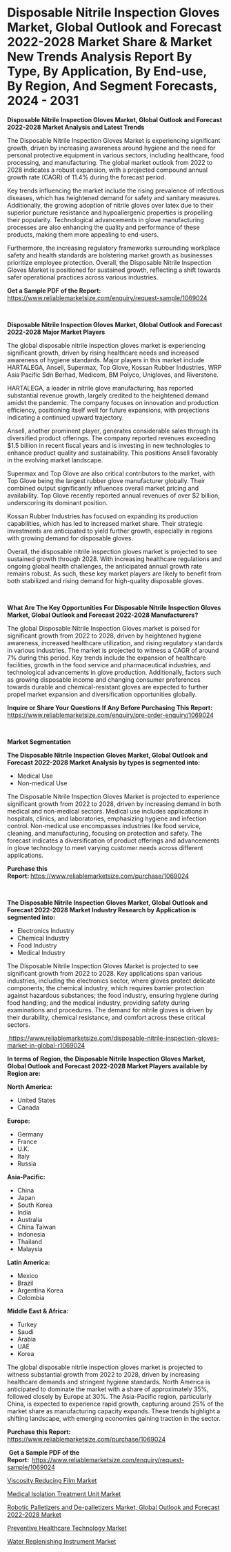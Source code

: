 <p><h1>Disposable Nitrile Inspection Gloves Market, Global Outlook and Forecast 2022-2028 Market Share & Market New Trends Analysis Report By Type, By Application, By End-use, By Region, And Segment Forecasts, 2024 - 2031</h1></p><p><strong>Disposable Nitrile Inspection Gloves Market, Global Outlook and Forecast 2022-2028 Market Analysis and Latest Trends</strong></p>
<p><p>The Disposable Nitrile Inspection Gloves Market is experiencing significant growth, driven by increasing awareness around hygiene and the need for personal protective equipment in various sectors, including healthcare, food processing, and manufacturing. The global market outlook from 2022 to 2028 indicates a robust expansion, with a projected compound annual growth rate (CAGR) of 11.4% during the forecast period. </p><p>Key trends influencing the market include the rising prevalence of infectious diseases, which has heightened demand for safety and sanitary measures. Additionally, the growing adoption of nitrile gloves over latex due to their superior puncture resistance and hypoallergenic properties is propelling their popularity. Technological advancements in glove manufacturing processes are also enhancing the quality and performance of these products, making them more appealing to end-users. </p><p>Furthermore, the increasing regulatory frameworks surrounding workplace safety and health standards are bolstering market growth as businesses prioritize employee protection. Overall, the Disposable Nitrile Inspection Gloves Market is positioned for sustained growth, reflecting a shift towards safer operational practices across various industries.</p></p>
<p><strong>Get a Sample PDF of the Report:&nbsp;</strong> <a href="https://www.reliablemarketsize.com/enquiry/request-sample/1069024?utm_campaign=1326&utm_medium=2&utm_source=Github&utm_content=ia&utm_term=02102024&utm_id=disposable-nitrile-inspection-gloves-market-global-outlook-and-forecast-2022-2028">https://www.reliablemarketsize.com/enquiry/request-sample/1069024</a></p>
<p>&nbsp;</p>
<p><strong>Disposable Nitrile Inspection Gloves Market, Global Outlook and Forecast 2022-2028 Major Market Players</strong></p>
<p><p>The global disposable nitrile inspection gloves market is experiencing significant growth, driven by rising healthcare needs and increased awareness of hygiene standards. Major players in this market include HARTALEGA, Ansell, Supermax, Top Glove, Kossan Rubber Industries, WRP Asia Pacific Sdn Berhad, Medicom, BM Polyco, Unigloves, and Riverstone.</p><p>HARTALEGA, a leader in nitrile glove manufacturing, has reported substantial revenue growth, largely credited to the heightened demand amidst the pandemic. The company focuses on innovation and production efficiency, positioning itself well for future expansions, with projections indicating a continued upward trajectory.</p><p>Ansell, another prominent player, generates considerable sales through its diversified product offerings. The company reported revenues exceeding $1.5 billion in recent fiscal years and is investing in new technologies to enhance product quality and sustainability. This positions Ansell favorably in the evolving market landscape.</p><p>Supermax and Top Glove are also critical contributors to the market, with Top Glove being the largest rubber glove manufacturer globally. Their combined output significantly influences overall market pricing and availability. Top Glove recently reported annual revenues of over $2 billion, underscoring its dominant position.</p><p>Kossan Rubber Industries has focused on expanding its production capabilities, which has led to increased market share. Their strategic investments are anticipated to yield further growth, especially in regions with growing demand for disposable gloves.</p><p>Overall, the disposable nitrile inspection gloves market is projected to see sustained growth through 2028. With increasing healthcare regulations and ongoing global health challenges, the anticipated annual growth rate remains robust. As such, these key market players are likely to benefit from both stabilized and rising demand for high-quality disposable gloves.</p></p>
<p>&nbsp;</p>
<p><strong>What Are The Key Opportunities For Disposable Nitrile Inspection Gloves Market, Global Outlook and Forecast 2022-2028 Manufacturers?</strong></p>
<p><p>The global Disposable Nitrile Inspection Gloves market is poised for significant growth from 2022 to 2028, driven by heightened hygiene awareness, increased healthcare utilization, and rising regulatory standards in various industries. The market is projected to witness a CAGR of around 7% during this period. Key trends include the expansion of healthcare facilities, growth in the food service and pharmaceutical industries, and technological advancements in glove production. Additionally, factors such as growing disposable income and changing consumer preferences towards durable and chemical-resistant gloves are expected to further propel market expansion and diversification opportunities globally.</p></p>
<p><strong>Inquire or Share Your Questions If Any Before Purchasing This Report:</strong> <a href="https://www.reliablemarketsize.com/enquiry/pre-order-enquiry/1069024?utm_campaign=1326&utm_medium=2&utm_source=Github&utm_content=ia&utm_term=02102024&utm_id=disposable-nitrile-inspection-gloves-market-global-outlook-and-forecast-2022-2028">https://www.reliablemarketsize.com/enquiry/pre-order-enquiry/1069024</a></p>
<p>&nbsp;</p>
<p><strong>Market Segmentation</strong></p>
<p><strong>The Disposable Nitrile Inspection Gloves Market, Global Outlook and Forecast 2022-2028 Market Analysis by types is segmented into:</strong></p>
<p><ul><li>Medical Use</li><li>Non-medical Use</li></ul></p>
<p><p>The Disposable Nitrile Inspection Gloves Market is projected to experience significant growth from 2022 to 2028, driven by increasing demand in both medical and non-medical sectors. Medical use includes applications in hospitals, clinics, and laboratories, emphasizing hygiene and infection control. Non-medical use encompasses industries like food service, cleaning, and manufacturing, focusing on protection and safety. The forecast indicates a diversification of product offerings and advancements in glove technology to meet varying customer needs across different applications.</p></p>
<p><strong>Purchase this Report:&nbsp;</strong><a href="https://www.reliablemarketsize.com/purchase/1069024?utm_campaign=1326&utm_medium=2&utm_source=Github&utm_content=ia&utm_term=02102024&utm_id=disposable-nitrile-inspection-gloves-market-global-outlook-and-forecast-2022-2028">https://www.reliablemarketsize.com/purchase/1069024</a></p>
<p>&nbsp;</p>
<p><strong>The Disposable Nitrile Inspection Gloves Market, Global Outlook and Forecast 2022-2028 Market Industry Research by Application is segmented into:</strong></p>
<p><ul><li>Electronics Industry</li><li>Chemical Industry</li><li>Food Industry</li><li>Medical Industry</li></ul></p>
<p><p>The Disposable Nitrile Inspection Gloves Market is projected to see significant growth from 2022 to 2028. Key applications span various industries, including the electronics sector, where gloves protect delicate components; the chemical industry, which requires barrier protection against hazardous substances; the food industry, ensuring hygiene during food handling; and the medical industry, providing safety during examinations and procedures. The demand for nitrile gloves is driven by their durability, chemical resistance, and comfort across these critical sectors.</p></p>
<p><a href="https://www.reliablemarketsize.com/disposable-nitrile-inspection-gloves-market-in-global-r1069024?utm_campaign=1326&utm_medium=2&utm_source=Github&utm_content=ia&utm_term=02102024&utm_id=disposable-nitrile-inspection-gloves-market-global-outlook-and-forecast-2022-2028">&nbsp;https://www.reliablemarketsize.com/disposable-nitrile-inspection-gloves-market-in-global-r1069024</a></p>
<p><strong>In terms of Region, the Disposable Nitrile Inspection Gloves Market, Global Outlook and Forecast 2022-2028 Market Players available by Region are:</strong></p>
<p>
    <p> <strong> North America: </strong>
        <ul>
            <li>United States</li>
            <li>Canada</li>
        </ul>
        </p> 
    <p> <strong> Europe: </strong>
        <ul>
            <li>Germany</li>
            <li>France</li>
            <li>U.K.</li>
            <li>Italy</li>
            <li>Russia</li>
        </ul>
        </p> 
    <p> <strong> Asia-Pacific: </strong>
        <ul>
            <li>China</li>
            <li>Japan</li>
            <li>South Korea</li>
            <li>India</li>
            <li>Australia</li>
            <li>China Taiwan</li>
            <li>Indonesia</li>
            <li>Thailand</li>
            <li>Malaysia</li>
        </ul>
        </p> 
    <p> <strong> Latin America: </strong>
        <ul>
            <li>Mexico</li>
            <li>Brazil</li>
            <li>Argentina Korea</li>
            <li>Colombia</li>
        </ul>
        </p> 
    <p> <strong> Middle East & Africa: </strong>
        <ul>
            <li>Turkey</li>
            <li>Saudi</li>
            <li>Arabia</li>
            <li>UAE</li>
            <li>Korea</li>
        </ul>
    </p>
    </p>
<p><p>The global disposable nitrile inspection gloves market is projected to witness substantial growth from 2022 to 2028, driven by increasing healthcare demands and stringent hygiene standards. North America is anticipated to dominate the market with a share of approximately 35%, followed closely by Europe at 30%. The Asia-Pacific region, particularly China, is expected to experience rapid growth, capturing around 25% of the market share as manufacturing capacity expands. These trends highlight a shifting landscape, with emerging economies gaining traction in the sector.</p></p>
<p><strong>Purchase this Report: </strong><a href="https://www.reliablemarketsize.com/purchase/1069024?utm_campaign=1326&utm_medium=2&utm_source=Github&utm_content=ia&utm_term=02102024&utm_id=disposable-nitrile-inspection-gloves-market-global-outlook-and-forecast-2022-2028">https://www.reliablemarketsize.com/purchase/1069024</a></p>
<p>&nbsp;<strong>Get a Sample PDF of the Report:&nbsp;&nbsp;</strong><a href="https://www.reliablemarketsize.com/enquiry/request-sample/1069024?utm_campaign=1326&utm_medium=2&utm_source=Github&utm_content=ia&utm_term=02102024&utm_id=disposable-nitrile-inspection-gloves-market-global-outlook-and-forecast-2022-2028">https://www.reliablemarketsize.com/enquiry/request-sample/1069024</a></p>
<p><strong></strong></p>
<p><p><a href="https://issuu.com/reportprime-2/docs/viscosity-reducing-film-market-size_9eeaebe6fb4df0?utm_campaign=1326&utm_medium=2&utm_source=Github&utm_content=ia&utm_term=02102024&utm_id=disposable-nitrile-inspection-gloves-market-global-outlook-and-forecast-2022-2028">Viscosity Reducing Film Market</a></p><p><a href="https://issuu.com/reportprime-2/docs/medical-isolation-treatment-unit-ma_200f545fdca4bf?utm_campaign=1326&utm_medium=2&utm_source=Github&utm_content=ia&utm_term=02102024&utm_id=disposable-nitrile-inspection-gloves-market-global-outlook-and-forecast-2022-2028">Medical Isolation Treatment Unit Market</a></p><p><a href="https://github.com/ashepherd82/Market-Research-Report-List-6/blob/main/robotic-palletizers-and-de-palletizers-market-global-outlook-and-forecast-2022-2028-market.md?utm_campaign=1326&utm_medium=2&utm_source=Github&utm_content=ia&utm_term=02102024&utm_id=disposable-nitrile-inspection-gloves-market-global-outlook-and-forecast-2022-2028">Robotic Palletizers and De-palletizers Market, Global Outlook and Forecast 2022-2028 Market</a></p><p><a href="https://www.linkedin.com/pulse/global-preventive-healthcare-technology-market-size-expected-ngocc?utm_campaign=1326&utm_medium=2&utm_source=Github&utm_content=ia&utm_term=02102024&utm_id=disposable-nitrile-inspection-gloves-market-global-outlook-and-forecast-2022-2028">Preventive Healthcare Technology Market</a></p><p><a href="https://www.linkedin.com/pulse/strategic-roadmap-global-water-replenishing-instrument-market-lifjf?utm_campaign=1326&utm_medium=2&utm_source=Github&utm_content=ia&utm_term=02102024&utm_id=disposable-nitrile-inspection-gloves-market-global-outlook-and-forecast-2022-2028">Water Replenishing Instrument Market</a></p></p>